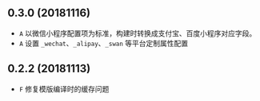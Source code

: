 ## 0.3.0 (20181116)

- `A` 以微信小程序配置项为标准，构建时转换成支付宝、百度小程序对应字段。
- `A` 设置 `_wechat`、`_alipay`、`_swan` 等平台定制属性配置

## 0.2.2 (20181113)

- `F` 修复模版编译时的缓存问题